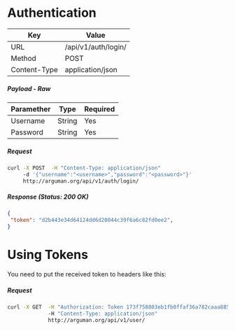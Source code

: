 Authentication
=======================
| Key             | Value              |
| ----------------|--------------------|
| URL             | /api/v1/auth/login/|
| Method          | POST               |
| Content-Type    | application/json   |


##### Payload - Raw

| Paramether    | Type     | Required |
| ------------- | ---------| ------------ |
| Username      | String   | Yes          |
| Password      | String   | Yes          |


##### Request

```bash
curl -X POST  -H "Content-Type: application/json"
     -d '{"username":"<username>","password":"<password>"}'
     http://arguman.org/api/v1/auth/login/
```

##### Response (Status: 200 OK)

```json
{
 "token": "d2b443e34d64124dd6d20044c39f6a6c82fd0ee2",
}
```

Using Tokens
=========================
You need to put the received token to headers like this:

##### Request

```bash
curl -X GET  -H "Authorization: Token 173f758803eb1fb0ffaf36a782caaa885bd42af2"
             -H "Content-Type: application/json"
             http://arguman.org/api/v1/user/
```
